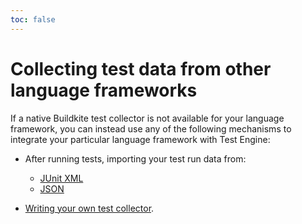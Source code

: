 ```yaml
---
toc: false
---
```


# Collecting test data from other language frameworks

If a native Buildkite test collector is not available for your language framework, you can instead use any of the following mechanisms to integrate your particular language framework with Test Engine:

- After running tests, importing your test run data from:

  * [JUnit XML](/docs/test-engine/importing-junit-xml)
  * [JSON](/docs/test-engine/importing-json)

- [Writing your own test collector](/docs/test-engine/your-own-collectors).
